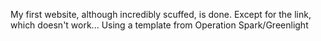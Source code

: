 My first website, although incredibly scuffed, is done. Except for the link, which doesn't work...
Using a template from Operation Spark/Greenlight
